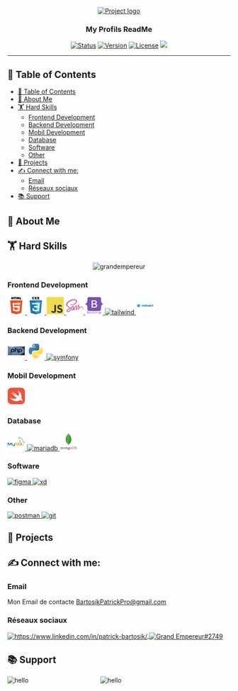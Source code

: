 <p align="center">
  <a href="" rel="noopener">
 <img width=200px height=200px src="https://i.imgur.com/6wj0hh6.jpg" alt="Project logo"></a>
</p>

<h3 align="center">My Profils ReadMe</h3>

<div align="center">

[![Status](https://img.shields.io/badge/status-active-success.svg)]()
[![Version](https://img.shields.io/badge/version-1.1.0-blue.svg)]()
[![License](https://img.shields.io/badge/license-MIT-blue.svg)]()
<img src="https://komarev.com/ghpvc/?username=GrandEmpereur&label=Profile%20views&color=0e75b6&style=flat" /> 
</div>

---
## 📝 Table of Contents <a href="table of contents"></a>

- [📝 Table of Contents <a href="table of contents"></a>](#-table-of-contents-)
- [🧐 About Me <a name = "about"></a>](#-about-me-)
- [🏋️ Hard Skills <a name = "hard_skills"></a>](#️-hard-skills-)
  - [Frontend Development <a name = "Frontend"></a>](#frontend-development-)
  - [Backend Development <a name = "Backend"></a>](#backend-development-)
  - [Mobil Development <a name = "Mobil"></a>](#mobil-development-)
  - [Database <a name = "Databases"></a>](#database-)
  - [Software <a name = "Software"></a>](#software-)
  - [Other <a name = "Other"></a>](#other-)
- [🎈 Projects <a name="Projects"></a>](#-projects-)
- [✍️ Connect with me:  <a name = "authors"></a>](#️-connect-with-me--)
  - [Email <a name = "Email"></a>](#email-)
  - [Réseaux sociaux <a name = "Reseaux"></a>](#réseaux-sociaux-)
- [📚 Support <a name = "Support"></a>](#-support-)

## 🧐 About Me <a name = "about"></a>


## 🏋️ Hard Skills <a name = "hard_skills"></a>

<p align="center" ><img src="https://github-readme-stats.vercel.app/api/top-langs?username=grandempereur&show_icons=true&locale=en&layout=compact" alt="grandempereur" /></p>

### Frontend Development <a name = "Frontend"></a>

<p>

  <a href="https://www.w3.org/html/" target="_blank" rel="noreferrer">      
    <img src="https://raw.githubusercontent.com/devicons/devicon/master/icons/html5/html5-original-wordmark.svg" alt="html5" width="40" height="40"/> 
  </a>
  
  <a href="https://www.w3schools.com/css/" target="_blank" rel="noreferrer"> 
    <img src="https://raw.githubusercontent.com/devicons/devicon/master/icons/css3/css3-original-wordmark.svg" alt="css3" width="40" height="40"/> 
  </a>

  <a href="https://developer.mozilla.org/en-US/docs/Web/JavaScript" target="_blank" rel="noreferrer">
    <img src="https://raw.githubusercontent.com/devicons/devicon/master/icons/javascript/javascript-original.svg" alt="javascript" width="40" height="40"/> 
  </a>

  <a href="https://sass-lang.com" target="_blank" rel="noreferrer"> 
    <img src="https://raw.githubusercontent.com/devicons/devicon/master/icons/sass/sass-original.svg" alt="sass" width="40" height="40"/> 
  </a>

  <a href="https://getbootstrap.com" target="_blank" rel="noreferrer"> 
    <img src="https://raw.githubusercontent.com/devicons/devicon/master/icons/bootstrap/bootstrap-plain-wordmark.svg" alt="bootstrap" width="40" height="40"/> 
  </a>

  <a href="https://tailwindcss.com/" target="_blank" rel="noreferrer"> 
    <img src="https://www.vectorlogo.zone/logos/tailwindcss/tailwindcss-icon.svg" alt="tailwind" width="40" height="40"/> 
  </a>
  
  <a href="https://webpack.js.org" target="_blank" rel="noreferrer"> 
    <img src="https://raw.githubusercontent.com/devicons/devicon/d00d0969292a6569d45b06d3f350f463a0107b0d/icons/webpack/webpack-original-wordmark.svg" alt="webpack" width="40" height="40"/> 
  </a>


### Backend Development <a name = "Backend"></a>

  <a href="https://www.php.net" target="_blank" rel="noreferrer"> 
    <img src="https://raw.githubusercontent.com/devicons/devicon/master/icons/php/php-original.svg" alt="php" width="40" height="40"/> 
  </a>

  <a href="https://www.python.org" target="_blank" rel="noreferrer"> 
    <img src="https://raw.githubusercontent.com/devicons/devicon/master/icons/python/python-original.svg" alt="python" width="40" height="40"/> 
  </a>

  <a href="https://symfony.com" target="_blank" rel="noreferrer"> 
    <img src="https://symfony.com/logos/symfony_black_03.svg" alt="symfony" width="40" height="40"/>
  </a>

### Mobil Development <a name = "Mobil"></a>

  <a href="https://developer.apple.com/swift/" target="_blank" rel="noreferrer"> 
    <img src="https://raw.githubusercontent.com/devicons/devicon/master/icons/swift/swift-original.svg" alt="swift" width="40" height="40"/> 
  </a>

### Database <a name = "Databases"></a>

  <a href="https://www.mysql.com/" target="_blank" rel="noreferrer"> 
    <img src="https://raw.githubusercontent.com/devicons/devicon/master/icons/mysql/mysql-original-wordmark.svg" alt="mysql" width="40" height="40"/> 
  </a>

  <a href="https://mariadb.org/" target="_blank" rel="noreferrer"> 
    <img src="https://www.vectorlogo.zone/logos/mariadb/mariadb-icon.svg" alt="mariadb" width="40" height="40"/> 
  </a>

  <a href="https://www.mongodb.com/" target="_blank" rel="noreferrer"> 
    <img src="https://raw.githubusercontent.com/devicons/devicon/master/icons/mongodb/mongodb-original-wordmark.svg" alt="mongodb" width="40" height="40"/> 
  </a>

### Software <a name = "Software"></a>

  <a href="https://www.figma.com/" target="_blank" rel="noreferrer"> 
    <img src="https://www.vectorlogo.zone/logos/figma/figma-icon.svg" alt="figma" width="40" height="40"/> 
  </a>

  <a href="https://www.adobe.com/products/xd.html" target="_blank" rel="noreferrer"> 
    <img src="https://cdn.worldvectorlogo.com/logos/adobe-xd.svg" alt="xd" width="40" height="40"/> 
  </a>

### Other <a name = "Other"></a>
  <a href="https://postman.com" target="_blank" rel="noreferrer"> 
    <img src="https://www.vectorlogo.zone/logos/getpostman/getpostman-icon.svg" alt="postman" width="40" height="40"/> 
  </a>

  <a href="https://git-scm.com/" target="_blank" rel="noreferrer"> 
    <img src="https://www.vectorlogo.zone/logos/git-scm/git-scm-icon.svg" alt="git" width="40" height="40"/> 
  </a>
</p>

## 🎈 Projects <a name="Projects"></a>

## ✍️ Connect with me:  <a name = "authors"></a>

### Email <a name = "Email"></a>
Mon Email de contacte [BartosikPatrickPro@gmail.com]()

### Réseaux sociaux <a name = "Reseaux"></a>

<p align="left">
  <a href="https://linkedin.com/in/https://www.linkedin.com/in/patrick-bartosik/" target="blank">
    <img align="center" src="https://raw.githubusercontent.com/rahuldkjain/github-profile-readme-generator/master/src/images/icons/Social/linked-in-alt.svg" alt="https://www.linkedin.com/in/patrick-bartosik/" height="30" width="40" />
  </a>
  
  <a href="https://discord.gg/Grand Empereur#2749" target="blank">
    <img align="center" src="https://raw.githubusercontent.com/rahuldkjain/github-profile-readme-generator/master/src/images/icons/Social/discord.svg" alt="Grand Empereur#2749" height="30" width="40" />
  </a>
</p>

## 📚 Support <a name = "Support"></a>
<p>
  <a href="https://www.buymeacoffee.com/hello"> 
    <img align="left" src="https://cdn.buymeacoffee.com/buttons/v2/default-yellow.png" height="50" width="210" alt="hello" />
  </a>
  <a href="https://ko-fi.com/hello"> 
    <img align="left" src="https://cdn.ko-fi.com/cdn/kofi3.png?v=3" height="50" width="210" alt="hello" />
  </a>
</p>
